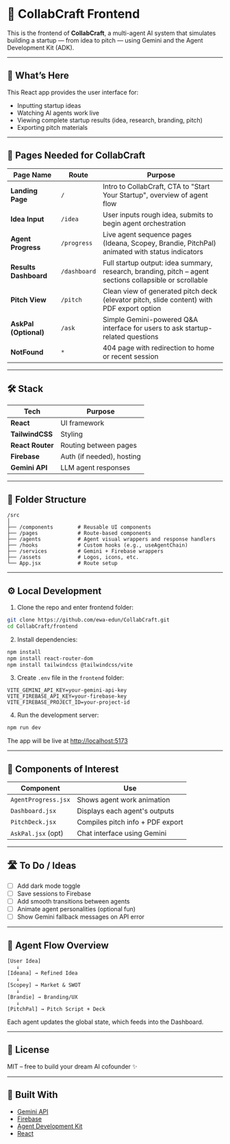 # 🎨 CollabCraft Frontend

This is the frontend of **CollabCraft**, a multi-agent AI system that simulates building a startup — from idea to pitch — using Gemini and the Agent Development Kit (ADK).

---

## 🚀 What’s Here

This React app provides the user interface for:
- Inputting startup ideas
- Watching AI agents work live
- Viewing complete startup results (idea, research, branding, pitch)
- Exporting pitch materials

---

## 📄 Pages Needed for CollabCraft

| Page Name          | Route        | Purpose            |
| ---------------    | ------------ | -------------------------------------------------------------------- |
| **Landing Page**   | `/`  | Intro to CollabCraft, CTA to "Start Your Startup", overview of agent flow    |
| **Idea Input**     | `/idea`  | User inputs rough idea, submits to begin agent orchestration               |
| **Agent Progress** | `/progress` | Live agent sequence pages (Ideana, Scopey, Brandie, PitchPal) animated with status indicators      |
| **Results Dashboard** | `/dashboard` | Full startup output: idea summary, research, branding, pitch – agent sections collapsible or scrollable |
| **Pitch View**        | `/pitch`     | Clean view of generated pitch deck (elevator pitch, slide content) with PDF export option           |
| **AskPal (Optional)** | `/ask`       | Simple Gemini-powered Q\&A interface for users to ask startup-related questions               |
| **NotFound**          | `*`          | 404 page with redirection to home or recent session                                                     |

---

## 🛠️ Stack

| Tech           | Purpose                      |
|----------------|------------------------------|
| **React**      | UI framework                 |
| **TailwindCSS**| Styling                      |
| **React Router** | Routing between pages      |
| **Firebase**   | Auth (if needed), hosting    |
| **Gemini API** | LLM agent responses          |

---

## 📁 Folder Structure

```plaintext
/src
│
├── /components        # Reusable UI components
├── /pages             # Route-based components
├── /agents            # Agent visual wrappers and response handlers
├── /hooks             # Custom hooks (e.g., useAgentChain)
├── /services          # Gemini + Firebase wrappers
├── /assets            # Logos, icons, etc.
└── App.jsx            # Route setup
````

---

## ⚙️ Local Development

1. Clone the repo and enter frontend folder:

```bash
git clone https://github.com/ewa-edun/CollabCraft.git
cd CollabCraft/frontend
```

2. Install dependencies:

```bash
npm install
npm install react-router-dom
npm install tailwindcss @tailwindcss/vite
```

3. Create `.env` file in the `frontend` folder:

```env
VITE_GEMINI_API_KEY=your-gemini-api-key
VITE_FIREBASE_API_KEY=your-firebase-key
VITE_FIREBASE_PROJECT_ID=your-project-id
```

4. Run the development server:

```bash
npm run dev
```

The app will be live at [http://localhost:5173](http://localhost:5173)

---

## 🧪 Components of Interest

| Component           | Use                              |
| ------------------- | -------------------------------- |
| `AgentProgress.jsx` | Shows agent work animation       |
| `Dashboard.jsx`     | Displays each agent's outputs    |
| `PitchDeck.jsx`     | Compiles pitch info + PDF export |
| `AskPal.jsx` (opt)  | Chat interface using Gemini      |

---

## 🛣️ To Do / Ideas

* [ ] Add dark mode toggle
* [ ] Save sessions to Firebase
* [ ] Add smooth transitions between agents
* [ ] Animate agent personalities (optional fun)
* [ ] Show Gemini fallback messages on API error

---

## 🧠 Agent Flow Overview

```plaintext
[User Idea]
   ↓
[Ideana] → Refined Idea
   ↓
[Scopey] → Market & SWOT
   ↓
[Brandie] → Branding/UX
   ↓
[PitchPal] → Pitch Script + Deck
```

Each agent updates the global state, which feeds into the Dashboard.

---

## 📜 License

MIT – free to build your dream AI cofounder ✨

---

## 🤝 Built With

* [Gemini API](https://makersuite.google.com)
* [Firebase](https://firebase.google.com)
* [Agent Development Kit](https://github.com/google-deepmind/agent-development-kit)
* [React](https://react.dev)

```